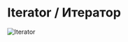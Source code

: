 # Iterator / Итератор

![Iterator](https://hsto.org/getpro/habr/post_images/af1/992/b68/af1992b6809a68dd7743f8e7756ad635.jpg)